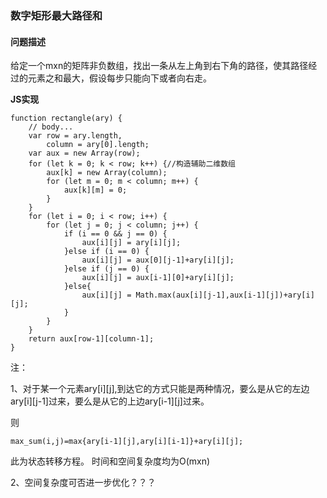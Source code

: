 ### **数字矩形最大路径和**
#### **问题描述**
给定一个mxn的矩阵非负数组，找出一条从左上角到右下角的路径，使其路径经过的元素之和最大，假设每步只能向下或者向右走。

**JS实现**

	function rectangle(ary) {
		// body...
		var row = ary.length,
			column = ary[0].length;
		var aux = new Array(row);
		for (let k = 0; k < row; k++) {//构造辅助二维数组
			aux[k] = new Array(column);
			for (let m = 0; m < column; m++) {
				aux[k][m] = 0;
			}
		}
		for (let i = 0; i < row; i++) {
			for (let j = 0; j < column; j++) {
				if (i == 0 && j == 0) {
					aux[i][j] = ary[i][j];
				}else if (i == 0) {
					aux[i][j] = aux[0][j-1]+ary[i][j];
				}else if (j == 0) {
					aux[i][j] = aux[i-1][0]+ary[i][j];
				}else{
					aux[i][j] = Math.max(aux[i][j-1],aux[i-1][j])+ary[i][j];
				}
			}
		}
		return aux[row-1][column-1];
	}
注：

1、对于某一个元素ary[i][j],到达它的方式只能是两种情况，要么是从它的左边ary[i][j-1]过来，要么是从它的上边ary[i-1][j]过来。

则	

	max_sum(i,j)=max{ary[i-1][j],ary[i][i-1]}+ary[i][j];
此为状态转移方程。
时间和空间复杂度均为O(mxn)

2、空间复杂度可否进一步优化？？？